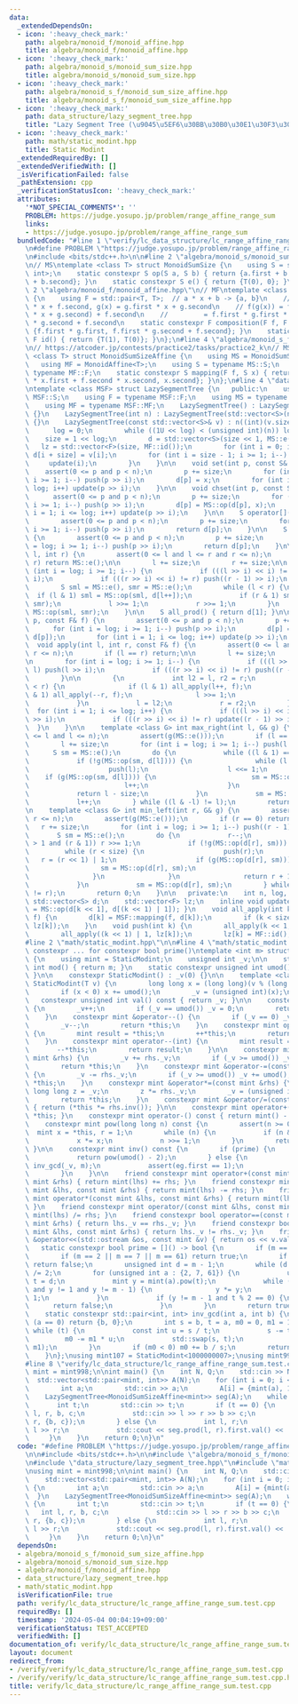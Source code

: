 ```yaml
---
data:
  _extendedDependsOn:
  - icon: ':heavy_check_mark:'
    path: algebra/monoid_f/monoid_affine.hpp
    title: algebra/monoid_f/monoid_affine.hpp
  - icon: ':heavy_check_mark:'
    path: algebra/monoid_s/monoid_sum_size.hpp
    title: algebra/monoid_s/monoid_sum_size.hpp
  - icon: ':heavy_check_mark:'
    path: algebra/monoid_s_f/monoid_sum_size_affine.hpp
    title: algebra/monoid_s_f/monoid_sum_size_affine.hpp
  - icon: ':heavy_check_mark:'
    path: data_structure/lazy_segment_tree.hpp
    title: "Lazy Segment Tree (\u9045\u5EF6\u30BB\u30B0\u30E1\u30F3\u30C8\u6728)"
  - icon: ':heavy_check_mark:'
    path: math/static_modint.hpp
    title: Static Modint
  _extendedRequiredBy: []
  _extendedVerifiedWith: []
  _isVerificationFailed: false
  _pathExtension: cpp
  _verificationStatusIcon: ':heavy_check_mark:'
  attributes:
    '*NOT_SPECIAL_COMMENTS*': ''
    PROBLEM: https://judge.yosupo.jp/problem/range_affine_range_sum
    links:
    - https://judge.yosupo.jp/problem/range_affine_range_sum
  bundledCode: "#line 1 \"verify/lc_data_structure/lc_range_affine_range_sum.test.cpp\"\
    \n#define PROBLEM \"https://judge.yosupo.jp/problem/range_affine_range_sum\"\n\
    \n#include <bits/stdc++.h>\n\n#line 2 \"algebra/monoid_s/monoid_sum_size.hpp\"\
    \n// MS\ntemplate <class T> struct MonoidSumSize {\n    using S = std::pair<T,\
    \ int>;\n    static constexpr S op(S a, S b) { return {a.first + b.first, a.second\
    \ + b.second}; }\n    static constexpr S e() { return {T(0), 0}; }\n};\n#line\
    \ 2 \"algebra/monoid_f/monoid_affine.hpp\"\n// MF\ntemplate <class T> struct MonoidAffine\
    \ {\n    using F = std::pair<T, T>;  // a * x + b -> {a, b}\n    // f(x) = f.first\
    \ * x + f.second, g(x) = g.first * x + g.second\n    // f(g(x)) = f.first * (g.first\
    \ * x + g.second) + f.second\n    //         = f.first * g.first * x + f.first\
    \ * g.second + f.second\n    static constexpr F composition(F f, F g) { return\
    \ {f.first * g.first, f.first * g.second + f.second}; }\n    static constexpr\
    \ F id() { return {T(1), T(0)}; }\n};\n#line 4 \"algebra/monoid_s_f/monoid_sum_size_affine.hpp\"\
    \n// https://atcoder.jp/contests/practice2/tasks/practice2_k\n// MSF\ntemplate\
    \ <class T> struct MonoidSumSizeAffine {\n    using MS = MonoidSumSize<T>;\n \
    \   using MF = MonoidAffine<T>;\n    using S = typename MS::S;\n    using F =\
    \ typename MF::F;\n    static constexpr S mapping(F f, S x) { return {f.first\
    \ * x.first + f.second * x.second, x.second}; }\n};\n#line 4 \"data_structure/lazy_segment_tree.hpp\"\
    \ntemplate <class MSF> struct LazySegmentTree {\n   public:\n    using S = typename\
    \ MSF::S;\n    using F = typename MSF::F;\n    using MS = typename MSF::MS;\n\
    \    using MF = typename MSF::MF;\n    LazySegmentTree() : LazySegmentTree(0)\
    \ {}\n    LazySegmentTree(int n) : LazySegmentTree(std::vector<S>(n, MS::e()))\
    \ {}\n    LazySegmentTree(const std::vector<S>& v) : n((int)(v.size())) {\n  \
    \      log = 0;\n        while ((1U << log) < (unsigned int)(n)) log++;\n    \
    \    size = 1 << log;\n        d = std::vector<S>(size << 1, MS::e());\n     \
    \   lz = std::vector<F>(size, MF::id());\n        for (int i = 0; i < n; i++)\
    \ d[i + size] = v[i];\n        for (int i = size - 1; i >= 1; i--) {\n       \
    \     update(i);\n        }\n    }\n\n    void set(int p, const S& x) {\n    \
    \    assert(0 <= p and p < n);\n        p += size;\n        for (int i = log;\
    \ i >= 1; i--) push(p >> i);\n        d[p] = x;\n        for (int i = 1; i <=\
    \ log; i++) update(p >> i);\n    }\n\n    void chset(int p, const S& x) {\n  \
    \      assert(0 <= p and p < n);\n        p += size;\n        for (int i = log;\
    \ i >= 1; i--) push(p >> i);\n        d[p] = MS::op(d[p], x);\n        for (int\
    \ i = 1; i <= log; i++) update(p >> i);\n    }\n\n    S operator[](int p) {\n\
    \        assert(0 <= p and p < n);\n        p += size;\n        for (int i = log;\
    \ i >= 1; i--) push(p >> i);\n        return d[p];\n    }\n\n    S get(int p)\
    \ {\n        assert(0 <= p and p < n);\n        p += size;\n        for (int i\
    \ = log; i >= 1; i--) push(p >> i);\n        return d[p];\n    }\n\n    S prod(int\
    \ l, int r) {\n        assert(0 <= l and l <= r and r <= n);\n        if (l ==\
    \ r) return MS::e();\n\n        l += size;\n        r += size;\n\n        for\
    \ (int i = log; i >= 1; i--) {\n            if (((l >> i) << i) != l) push(l >>\
    \ i);\n            if (((r >> i) << i) != r) push((r - 1) >> i);\n        }\n\n\
    \        S sml = MS::e(), smr = MS::e();\n        while (l < r) {\n          \
    \  if (l & 1) sml = MS::op(sml, d[l++]);\n            if (r & 1) smr = MS::op(d[--r],\
    \ smr);\n            l >>= 1;\n            r >>= 1;\n        }\n        return\
    \ MS::op(sml, smr);\n    }\n\n    S all_prod() { return d[1]; }\n\n    void apply(int\
    \ p, const F& f) {\n        assert(0 <= p and p < n);\n        p += size;\n  \
    \      for (int i = log; i >= 1; i--) push(p >> i);\n        d[p] = MSF::mapping(f,\
    \ d[p]);\n        for (int i = 1; i <= log; i++) update(p >> i);\n    }\n\n  \
    \  void apply(int l, int r, const F& f) {\n        assert(0 <= l and l <= r and\
    \ r <= n);\n        if (l == r) return;\n\n        l += size;\n        r += size;\n\
    \n        for (int i = log; i >= 1; i--) {\n            if (((l >> i) << i) !=\
    \ l) push(l >> i);\n            if (((r >> i) << i) != r) push((r - 1) >> i);\n\
    \        }\n\n        {\n            int l2 = l, r2 = r;\n            while (l\
    \ < r) {\n                if (l & 1) all_apply(l++, f);\n                if (r\
    \ & 1) all_apply(--r, f);\n                l >>= 1;\n                r >>= 1;\n\
    \            }\n            l = l2;\n            r = r2;\n        }\n\n      \
    \  for (int i = 1; i <= log; i++) {\n            if (((l >> i) << i) != l) update(l\
    \ >> i);\n            if (((r >> i) << i) != r) update((r - 1) >> i);\n      \
    \  }\n    }\n\n    template <class G> int max_right(int l, G& g) {\n        assert(0\
    \ <= l and l <= n);\n        assert(g(MS::e()));\n        if (l == n) return n;\n\
    \        l += size;\n        for (int i = log; i >= 1; i--) push(l >> i);\n  \
    \      S sm = MS::e();\n        do {\n            while ((l & 1) == 0) l >>= 1;\n\
    \            if (!g(MS::op(sm, d[l]))) {\n                while (l < size) {\n\
    \                    push(l);\n                    l <<= 1;\n                \
    \    if (g(MS::op(sm, d[l]))) {\n                        sm = MS::op(sm, d[l]);\n\
    \                        l++;\n                    }\n                }\n    \
    \            return l - size;\n            }\n            sm = MS::op(sm, d[l]);\n\
    \            l++;\n        } while ((l & -l) != l);\n        return n;\n    }\n\
    \n    template <class G> int min_left(int r, G& g) {\n        assert(0 <= r and\
    \ r <= n);\n        assert(g(MS::e()));\n        if (r == 0) return 0;\n     \
    \   r += size;\n        for (int i = log; i >= 1; i--) push((r - 1) >> i);\n \
    \       S sm = MS::e();\n        do {\n            r--;\n            while (r\
    \ > 1 and (r & 1)) r >>= 1;\n            if (!g(MS::op(d[r], sm))) {\n       \
    \         while (r < size) {\n                    push(r);\n                 \
    \   r = (r << 1) | 1;\n                    if (g(MS::op(d[r], sm))) {\n      \
    \                  sm = MS::op(d[r], sm);\n                        r--;\n    \
    \                }\n                }\n                return r + 1 - size;\n\
    \            }\n            sm = MS::op(d[r], sm);\n        } while ((r & -r)\
    \ != r);\n        return 0;\n    }\n\n   private:\n    int n, log, size;\n   \
    \ std::vector<S> d;\n    std::vector<F> lz;\n    inline void update(int k) { d[k]\
    \ = MS::op(d[k << 1], d[(k << 1) | 1]); }\n    void all_apply(int k, const F&\
    \ f) {\n        d[k] = MSF::mapping(f, d[k]);\n        if (k < size) lz[k] = MF::composition(f,\
    \ lz[k]);\n    }\n    void push(int k) {\n        all_apply(k << 1, lz[k]);\n\
    \        all_apply((k << 1) | 1, lz[k]);\n        lz[k] = MF::id();\n    }\n};\n\
    #line 2 \"math/static_modint.hpp\"\n\n#line 4 \"math/static_modint.hpp\"\n\n//\
    \ constexpr ... for constexpr bool prime()\ntemplate <int m> struct StaticModint\
    \ {\n    using mint = StaticModint;\n    unsigned int _v;\n\n    static constexpr\
    \ int mod() { return m; }\n    static constexpr unsigned int umod() { return m;\
    \ }\n\n    constexpr StaticModint() : _v(0) {}\n\n    template <class T> constexpr\
    \ StaticModint(T v) {\n        long long x = (long long)(v % (long long)(umod()));\n\
    \        if (x < 0) x += umod();\n        _v = (unsigned int)(x);\n    }\n\n \
    \   constexpr unsigned int val() const { return _v; }\n\n    constexpr mint &operator++()\
    \ {\n        _v++;\n        if (_v == umod()) _v = 0;\n        return *this;\n\
    \    }\n    constexpr mint &operator--() {\n        if (_v == 0) _v = umod();\n\
    \        _v--;\n        return *this;\n    }\n    constexpr mint operator++(int)\
    \ {\n        mint result = *this;\n        ++*this;\n        return result;\n\
    \    }\n    constexpr mint operator--(int) {\n        mint result = *this;\n \
    \       --*this;\n        return result;\n    }\n\n    constexpr mint &operator+=(const\
    \ mint &rhs) {\n        _v += rhs._v;\n        if (_v >= umod()) _v -= umod();\n\
    \        return *this;\n    }\n    constexpr mint &operator-=(const mint &rhs)\
    \ {\n        _v -= rhs._v;\n        if (_v >= umod()) _v += umod();\n        return\
    \ *this;\n    }\n    constexpr mint &operator*=(const mint &rhs) {\n        unsigned\
    \ long long z = _v;\n        z *= rhs._v;\n        _v = (unsigned int)(z % umod());\n\
    \        return *this;\n    }\n    constexpr mint &operator/=(const mint &rhs)\
    \ { return (*this *= rhs.inv()); }\n\n    constexpr mint operator+() const { return\
    \ *this; }\n    constexpr mint operator-() const { return mint() - *this; }\n\n\
    \    constexpr mint pow(long long n) const {\n        assert(n >= 0);\n      \
    \  mint x = *this, r = 1;\n        while (n) {\n            if (n & 1) r *= x;\n\
    \            x *= x;\n            n >>= 1;\n        }\n        return r;\n   \
    \ }\n\n    constexpr mint inv() const {\n        if (prime) {\n            assert(_v);\n\
    \            return pow(umod() - 2);\n        } else {\n            auto eg =\
    \ inv_gcd(_v, m);\n            assert(eg.first == 1);\n            return eg.second;\n\
    \        }\n    }\n\n    friend constexpr mint operator+(const mint &lhs, const\
    \ mint &rhs) { return mint(lhs) += rhs; }\n    friend constexpr mint operator-(const\
    \ mint &lhs, const mint &rhs) { return mint(lhs) -= rhs; }\n    friend constexpr\
    \ mint operator*(const mint &lhs, const mint &rhs) { return mint(lhs) *= rhs;\
    \ }\n    friend constexpr mint operator/(const mint &lhs, const mint &rhs) { return\
    \ mint(lhs) /= rhs; }\n    friend constexpr bool operator==(const mint &lhs, const\
    \ mint &rhs) { return lhs._v == rhs._v; }\n    friend constexpr bool operator!=(const\
    \ mint &lhs, const mint &rhs) { return lhs._v != rhs._v; }\n    friend std::ostream\
    \ &operator<<(std::ostream &os, const mint &v) { return os << v.val(); }\n\n \
    \   static constexpr bool prime = []() -> bool {\n        if (m == 1) return false;\n\
    \        if (m == 2 || m == 7 || m == 61) return true;\n        if (m % 2 == 0)\
    \ return false;\n        unsigned int d = m - 1;\n        while (d % 2 == 0) d\
    \ /= 2;\n        for (unsigned int a : {2, 7, 61}) {\n            unsigned int\
    \ t = d;\n            mint y = mint(a).pow(t);\n            while (t != m - 1\
    \ and y != 1 and y != m - 1) {\n                y *= y;\n                t <<=\
    \ 1;\n            }\n            if (y != m - 1 and t % 2 == 0) {\n          \
    \      return false;\n            }\n        }\n        return true;\n    }();\n\
    \    static constexpr std::pair<int, int> inv_gcd(int a, int b) {\n        if\
    \ (a == 0) return {b, 0};\n        int s = b, t = a, m0 = 0, m1 = 1;\n       \
    \ while (t) {\n            const int u = s / t;\n            s -= t * u;\n   \
    \         m0 -= m1 * u;\n            std::swap(s, t);\n            std::swap(m0,\
    \ m1);\n        }\n        if (m0 < 0) m0 += b / s;\n        return {s, m0};\n\
    \    }\n};\nusing mint107 = StaticModint<1000000007>;\nusing mint998 = StaticModint<998244353>;\n\
    #line 8 \"verify/lc_data_structure/lc_range_affine_range_sum.test.cpp\"\nusing\
    \ mint = mint998;\n\nint main() {\n    int N, Q;\n    std::cin >> N >> Q;\n  \
    \  std::vector<std::pair<mint, int>> A(N);\n    for (int i = 0; i < N; i++) {\n\
    \        int a;\n        std::cin >> a;\n        A[i] = {mint(a), 1};\n    }\n\
    \    LazySegmentTree<MonoidSumSizeAffine<mint>> seg(A);\n    while (Q--) {\n \
    \       int t;\n        std::cin >> t;\n        if (t == 0) {\n            int\
    \ l, r, b, c;\n            std::cin >> l >> r >> b >> c;\n            seg.apply(l,\
    \ r, {b, c});\n        } else {\n            int l, r;\n            std::cin >>\
    \ l >> r;\n            std::cout << seg.prod(l, r).first.val() << '\\n';\n   \
    \     }\n    }\n    return 0;\n}\n"
  code: "#define PROBLEM \"https://judge.yosupo.jp/problem/range_affine_range_sum\"\
    \n\n#include <bits/stdc++.h>\n\n#include \"algebra/monoid_s_f/monoid_sum_size_affine.hpp\"\
    \n#include \"data_structure/lazy_segment_tree.hpp\"\n#include \"math/static_modint.hpp\"\
    \nusing mint = mint998;\n\nint main() {\n    int N, Q;\n    std::cin >> N >> Q;\n\
    \    std::vector<std::pair<mint, int>> A(N);\n    for (int i = 0; i < N; i++)\
    \ {\n        int a;\n        std::cin >> a;\n        A[i] = {mint(a), 1};\n  \
    \  }\n    LazySegmentTree<MonoidSumSizeAffine<mint>> seg(A);\n    while (Q--)\
    \ {\n        int t;\n        std::cin >> t;\n        if (t == 0) {\n         \
    \   int l, r, b, c;\n            std::cin >> l >> r >> b >> c;\n            seg.apply(l,\
    \ r, {b, c});\n        } else {\n            int l, r;\n            std::cin >>\
    \ l >> r;\n            std::cout << seg.prod(l, r).first.val() << '\\n';\n   \
    \     }\n    }\n    return 0;\n}\n"
  dependsOn:
  - algebra/monoid_s_f/monoid_sum_size_affine.hpp
  - algebra/monoid_s/monoid_sum_size.hpp
  - algebra/monoid_f/monoid_affine.hpp
  - data_structure/lazy_segment_tree.hpp
  - math/static_modint.hpp
  isVerificationFile: true
  path: verify/lc_data_structure/lc_range_affine_range_sum.test.cpp
  requiredBy: []
  timestamp: '2024-05-04 00:04:19+09:00'
  verificationStatus: TEST_ACCEPTED
  verifiedWith: []
documentation_of: verify/lc_data_structure/lc_range_affine_range_sum.test.cpp
layout: document
redirect_from:
- /verify/verify/lc_data_structure/lc_range_affine_range_sum.test.cpp
- /verify/verify/lc_data_structure/lc_range_affine_range_sum.test.cpp.html
title: verify/lc_data_structure/lc_range_affine_range_sum.test.cpp
---
```

